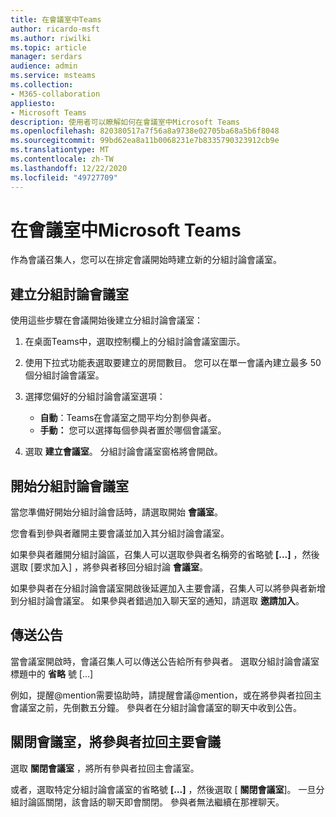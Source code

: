 ```yaml
---
title: 在會議室中Teams
author: ricardo-msft
ms.author: riwilki
ms.topic: article
manager: serdars
audience: admin
ms.service: msteams
ms.collection:
- M365-collaboration
appliesto:
- Microsoft Teams
description: 使用者可以瞭解如何在會議室中Microsoft Teams
ms.openlocfilehash: 820380517a7f56a8a9738e02705ba68a5b6f8048
ms.sourcegitcommit: 99bd62ea8a11b0068231e7b8335790323912cb9e
ms.translationtype: MT
ms.contentlocale: zh-TW
ms.lasthandoff: 12/22/2020
ms.locfileid: "49727709"
---
```

# <a name="using-breakout-rooms-in-microsoft-teams"></a>在會議室中Microsoft Teams

作為會議召集人，您可以在排定會議開始時建立新的分組討論會議室。

## <a name="create-breakout-rooms"></a>建立分組討論會議室

使用這些步驟在會議開始後建立分組討論會議室：

1. 在桌面Teams中，選取控制欄上的分組討論會議室圖示。

2. 使用下拉式功能表選取要建立的房間數目。 您可以在單一會議內建立最多 50 個分組討論會議室。

3. 選擇您偏好的分組討論會議室選項：

    - **自動**：Teams在會議室之間平均分割參與者。
    - **手動：** 您可以選擇每個參與者置於哪個會議室。

4. 選取 **建立會議室**。 分組討論會議室窗格將會開啟。

## <a name="start-breakout-rooms"></a>開始分組討論會議室

當您準備好開始分組討論會話時，請選取開始 **會議室**。

您會看到參與者離開主要會議並加入其分組討論會議室。

如果參與者離開分組討論區，召集人可以選取參與者名稱旁的省略號 **[...]** ，然後選取 [要求加入] ，將參與者移回分組討論 **會議室**。

如果參與者在分組討論會議室開啟後延遲加入主要會議，召集人可以將參與者新增到分組討論會議室。 如果參與者錯過加入聊天室的通知，請選取 **邀請加入**。

## <a name="send-announcements"></a>傳送公告

當會議室開啟時，會議召集人可以傳送公告給所有參與者。 選取分組討論會議室標題中的 **省略** 號 [...]

例如，提醒@mention需要協助時，請提醒會議@mention，或在將參與者拉回主會議室之前，先倒數五分鐘。
參與者在分組討論會議室的聊天中收到公告。

## <a name="close-rooms-and-pull-participants-back-to-the-main-meeting"></a>關閉會議室，將參與者拉回主要會議

選取 **關閉會議室** ，將所有參與者拉回主會議室。

或者，選取特定分組討論會議室的省略號 **[...]** ，然後選取 [ **關閉會議室**]。
一旦分組討論區關閉，該會話的聊天即會關閉。 參與者無法繼續在那裡聊天。
